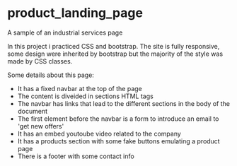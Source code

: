 # product_landing_page
A sample of an industrial services page

<p>In this project i practiced CSS and bootstrap. The site is fully responsive, some design were inherited by bootstrap 
but the majority of the style was made by CSS classes.</p>

<p>Some details about this page:</p>
<ul>
<li>It has a fixed navbar at the top of the page</li>
<li>The content is diveided in sections HTML tags</li>
<li>The navbar has links that lead to the different sections in the body of the document</li>
<li>The first element before the navbar is a form to introduce an email to 'get new offers'</li>
<li>It has an embed youtoube video related to the company</li>
<li>It has a products section with some fake buttons emulating a product page</li>
<li>There is a footer with some contact info</li>
</ul>
